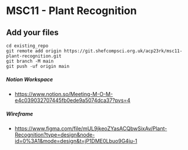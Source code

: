 # MSC11 - Plant Recognition

## Add your files
```
cd existing_repo
git remote add origin https://git.shefcompsci.org.uk/acp23rk/msc11-plant-recognition.git
git branch -M main
git push -uf origin main
```

##### Notion Workspace

- https://www.notion.so/Meeting-M-O-M-e4c039032707445fb0ede9a5074dca37?pvs=4


##### Wireframe

- https://www.figma.com/file/mUL9jkeoZYasACQbwSixAv/Plant-Recognition?type=design&node-id=0%3A1&mode=design&t=jP1DME0Lbuo9G4ju-1
